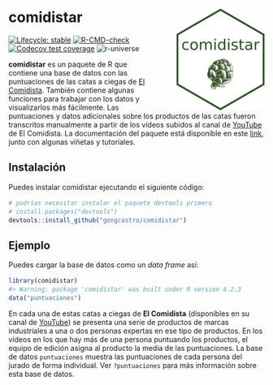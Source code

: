 
<!-- README.md is generated from README.Rmd. Please edit that file -->

# comidistar <img src='man/figures/logo.png' align="right" style="float:right; height:200px; margin-left:10%;"/>

<!-- badges: start -->

[![Lifecycle:
stable](https://img.shields.io/badge/lifecycle-stable-brightgreen.svg)](https://lifecycle.r-lib.org/articles/stages.html#stable)
[![R-CMD-check](https://github.com/gongcastro/comidistar/workflows/R-CMD-check/badge.svg)](https://github.com/gongcastro/comidistar/actions)
[![Codecov test
coverage](https://codecov.io/gh/ropenspain/comidistar/branch/master/graph/badge.svg)](https://codecov.io/gh/gongcastro/comidistar?branch=master)
![r-universe](https://ropenspain.r-universe.dev/badges/comidistar)
<!-- badges: end -->

**comidistar** es un paquete de R que contiene una base de datos con las
puntuaciones de las catas a ciegas de [El
Comidista](https://elcomidista.elpais.com/). También contiene algunas
funciones para trabajar con los datos y visualizarlos más fácilmente.
Las puntuaciones y datos adicionales sobre los productos de las catas
fueron transcritos manualmente a partir de los vídeos subidos al canal
de [YouTube](https://www.youtube.com/channel/UCoIJrrwXy_mlr1WkC4vaTnA)
de El Comidista. La documentación del paquete está disponible en este
[link](https://gongcastro.github.io/comidistar/), junto con algunas
viñetas y tutoriales.

## Instalación

Puedes instalar comidistar ejecutando el siguiente código:

``` r
# podrías necesitar instalar el paquete devtools primero
# install.packages("devtools")
devtools::install_github("gongcastro/comidistar")
```

## Ejemplo

Puedes cargar la base de datos como un *data frame* así:

``` r
library(comidistar)
#> Warning: package 'comidistar' was built under R version 4.2.3
data("puntuaciones")
```

En cada una de estas catas a ciegas de **El Comidista** (disponibles en
su canal de
[YouTube](https://www.youtube.com/channel/UCoIJrrwXy_mlr1WkC4vaTnA)) se
presenta una serie de productos de marcas industriales a una o dos
personas expertas en ese tipo de productos. En los vídeos en los que hay
más de una persona puntuando los productos, el equipo de edición asigna
al producto la media de las puntuaciones. La base de datos
`puntuaciones` muestra las puntuaciones de cada persona del jurado de
forma individual. Ver `?puntuaciones` para más información sobre esta
base de datos.
